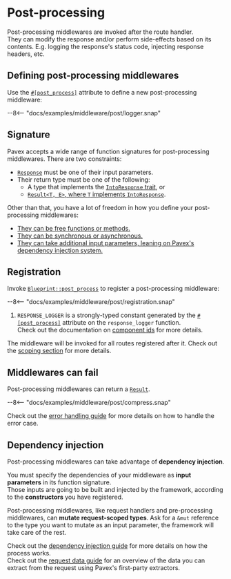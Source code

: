 # Post-processing

Post-processing middlewares are invoked after the route handler.\
They can modify the response and/or perform side-effects based on its contents.
E.g. logging the response's status code, injecting response headers, etc.

## Defining post-processing middlewares

Use the [`#[post_process]`][post_process_attr] attribute to define a new post-processing middleware:

--8<-- "docs/examples/middleware/post/logger.snap"

## Signature

Pavex accepts a wide range of function signatures for post-processing middlewares. There are two constraints:

- [`Response`][Response] must be one of their input parameters.
- Their return type must be one of the following:
  - A type that implements the [`IntoResponse` trait][IntoResponse], or
  - [`Result<T, E>`, where `T` implements `IntoResponse`](#middlewares-can-fail).

Other than that, you have a lot of freedom in how you define your post-processing middlewares:

- [They can be free functions or methods.](/guide/attributes/functions_and_methods.md)
- [They can be synchronous or asynchronous.](/guide/attributes/sync_or_async.md)
- [They can take additional input parameters, leaning on Pavex's dependency injection system.](#dependency-injection)

## Registration

Invoke [`Blueprint::post_process`](crate::blueprint::Blueprint::post_process) to register a post-processing middleware:

--8<-- "docs/examples/middleware/post/registration.snap"

1. `RESPONSE_LOGGER` is a strongly-typed constant generated by the [`#[post_process]`][post_process_attr] attribute on the `response_logger` function.\
   Check out the documentation on [component ids](/guide/attributes/component_id.md) for more details.

The middleware will be invoked for all routes registered after it.
Check out the [scoping section](scoping.md) for more details.

## Middlewares can fail

Post-processing middlewares can return a [`Result`][Result].

--8<-- "docs/examples/middleware/post/compress.snap"

Check out the [error handling guide](../errors/error_handlers.md) for more details on how to handle the error case.

## Dependency injection

Post-processing middlewares can take advantage of **dependency injection**.

You must specify the dependencies of your middleware as **input parameters** in its function signature.\
Those inputs are going to be built and injected by the framework, according to the **constructors** you have registered.

Post-processing middlewares, like request handlers and pre-processing middlewares,
can **mutate request-scoped types**.
Ask for a `&mut` reference to the type you want to mutate as an input parameter, the framework will take care of the rest.

Check out the [dependency injection guide](../dependency_injection/index.md) for more details
on how the process works.\
Check out the [request data guide](../request_data/index.md) for an overview of the data you can extract from the request
using Pavex's first-party extractors.

[IntoResponse]: /api_reference/pavex/response/trait.IntoResponse.html
[Response]: /api_reference/pavex/response/struct.Response.html
[Blueprint]: /api_reference/pavex/blueprint/struct.Blueprint.html
[Result]: https://doc.rust-lang.org/std/result/index.html
[post_process_attr]: /api_reference/pavex/attr.post_process.html
